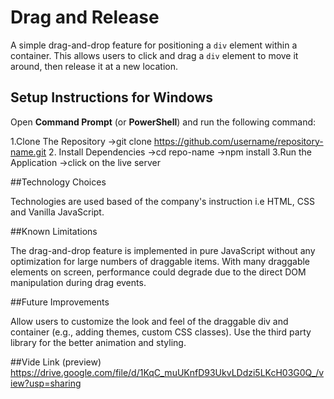 # Drag and Release

A simple drag-and-drop feature for positioning a `div` element within a container. This allows users to click and drag a `div` element to move it around, then release it at a new location.

## Setup Instructions for Windows

Open **Command Prompt** (or **PowerShell**) and run the following command:

1.Clone The Repository
  ->git clone https://github.com/username/repository-name.git
2. Install Dependencies
  ->cd repo-name
  ->npm install
3.Run the Application
  ->click on the live server

##Technology Choices

Technologies are used based of the company's instruction i.e HTML, CSS and Vanilla JavaScript.

##Known Limitations

The drag-and-drop feature is implemented in pure JavaScript without any optimization for large numbers of draggable items. With many draggable elements on screen, performance could degrade due to the direct DOM manipulation during drag events.


##Future Improvements

Allow users to customize the look and feel of the draggable div and container (e.g., adding themes, custom CSS classes). Use the third party library for the better animation and styling.

##Vide Link (preview)
https://drive.google.com/file/d/1KqC_muUKnfD93UkvLDdzi5LKcH03G0Q_/view?usp=sharing



